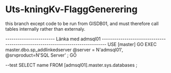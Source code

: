 # Uts-kningKv-FlaggGenerering

this branch except code to be run from GISDB01, and must therefore call tables internally rather than externaly.

------------------------ Länka med admsql01 --------------------------------------------------------------------------------
USE [master]
GO
EXEC master.dbo.sp_addlinkedserver
    @server = N'admsql01',
    @srvproduct=N'SQL Server' ;
GO

--test
SELECT name FROM [admsql01].master.sys.databases ;
